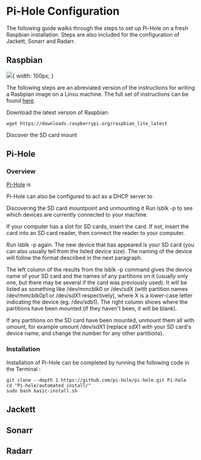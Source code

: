 # Pi-Hole Configuration

The following guide walks through the steps to set up Pi-Hole on a fresh Raspbian installation. Steps are also included for the configuration of Jackett, Sonarr and Radarr.

## Raspbian

![](https://www.raspberrypi.org/app/uploads/2018/03/RPi-Logo-Reg-SCREEN.png){ width: 100px; }


The following steps are an abreviated version of the instructions for writing a Rasbpian image on a Linxu machine. The full set of instructions can be found [here](https://www.raspberrypi.org/documentation/installation/installing-images/linux.md).


Download the latest version of Raspbian:

```
wget https://downloads.raspberrypi.org/raspbian_lite_latest
```

Discover the SD card mount 



## Pi-Hole

### Overview

[Pi-Hole](https://pi-hole.net/) is 

Pi-Hole can also be configured to act as a DHCP server to 



Discovering the SD card mountpoint and unmounting it
Run lsblk -p to see which devices are currently connected to your machine.

If your computer has a slot for SD cards, insert the card. If not, insert the card into an SD card reader, then connect the reader to your computer.

Run lsblk -p again. The new device that has appeared is your SD card (you can also usually tell from the listed device size). The naming of the device will follow the format described in the next paragraph.

The left column of the results from the lsblk -p command gives the device name of your SD card and the names of any partitions on it (usually only one, but there may be several if the card was previously used). It will be listed as something like /dev/mmcblk0 or /dev/sdX (with partition names /dev/mmcblk0p1 or /dev/sdX1 respectively), where X is a lower-case letter indicating the device (eg. /dev/sdb1). The right column shows where the partitions have been mounted (if they haven't been, it will be blank).

If any partitions on the SD card have been mounted, unmount them all with umount, for example umount /dev/sdX1 (replace sdX1 with your SD card's device name, and change the number for any other partitions).

### Installation

Installation of Pi-Hole can be completed by running the following code in the Terminal :

```
git clone --depth 1 https://github.com/pi-hole/pi-hole.git Pi-hole
cd "Pi-hole/automated install/"
sudo bash basic-install.sh
```


## Jackett


## Sonarr


## Radarr





